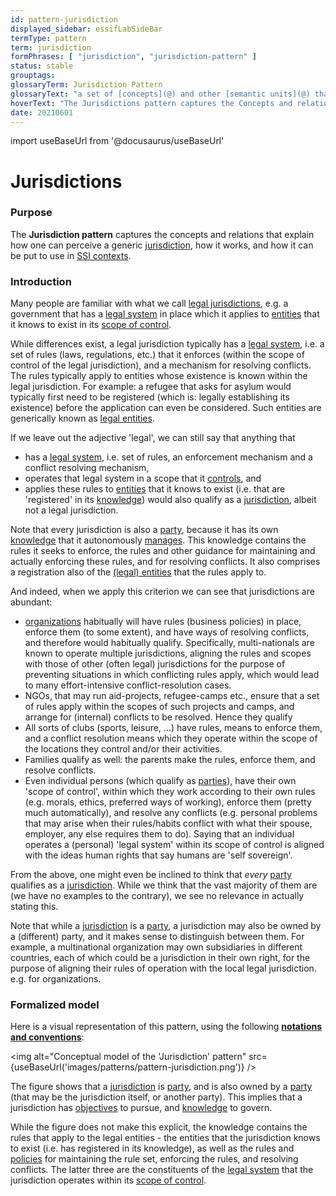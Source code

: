 ```yaml
---
id: pattern-jurisdiction
displayed_sidebar: essifLabSideBar
termType: pattern
term: jurisdiction
formPhrases: [ "jurisdiction", "jurisdiction-pattern" ]
status: stable
grouptags:
glossaryTerm: Jurisdiction Pattern
glossaryText: "a set of [concepts](@) and other [semantic units](@) that can be used to explain what a generic [jurisdiction](@) consists of, and relates it to [parties](@) and [legal entities](@)."
hoverText: "The Jurisdictions pattern captures the Concepts and relations that explain what a generic Jurisdiction consists of, and relates it to Parties and Legal Entities."
date: 20210601
---
```


import useBaseUrl from '@docusaurus/useBaseUrl'

# Jurisdictions

### Purpose

The **Jurisdiction pattern** captures the concepts and relations that explain how one can perceive a generic [jurisdiction](@), how it works, and how it can be put to use in [SSI contexts](self-sovereign-identity@).

### Introduction

Many people are familiar with what we call [legal jurisdictions](legal-jurisdiction@), e.g. a government that has a [legal system](@) in place which it applies to [entities](@) that it knows to exist in its [scope of control](@).

While differences exist, a legal jurisdiction typically has a [legal system](@), i.e. a set of rules (laws, regulations, etc.) that it enforces (within the scope of control of the legal jurisdiction), and a mechanism for resolving conflicts. The rules typically apply to entities whose existence is known within the legal jurisdiction. For example: a refugee that asks for asylum would typically first need to be registered (which is: legally establishing its existence) before the application can even be considered. Such entities are generically known as [legal entities](legal-entity@).

If we leave out the adjective 'legal', we can still say that anything that
- has a [legal system](@), i.e. set of rules, an enforcement mechanism and a conflict resolving mechanism,
- operates that legal system in a scope that it [controls](controller@), and
- applies these rules to [entities](@) that it knows to exist (i.e. that are 'registered' in its [knowledge](@))
would also qualify as a [jurisdiction](@), albeit not a legal jurisdiction.

Note that every jurisdiction is also a [party](@), because it has its own [knowledge](@) that it autonomously [manages](management@). This knowledge contains the rules it seeks to enforce, the rules and other guidance for maintaining and actually enforcing these rules, and for resolving conflicts. It also comprises a registration also of the [(legal) entities](legal-entity@) that the rules apply to.

And indeed, when we apply this criterion we can see that jurisdictions are abundant:
- [organizations](@) habitually will have rules (business policies) in place, enforce them (to some extent), and have ways of resolving conflicts, and therefore would habitually qualify. Specifically, multi-nationals are known to operate multiple jurisdictions, aligning the rules and scopes with those of other (often legal) jurisdictions for the purpose of preventing situations in which conflicting rules apply, which would lead to many effort-intensive conflict-resolution cases.
- NGOs, that may run aid-projects, refugee-camps etc., ensure that a set of rules apply within the scopes of such projects and camps, and arrange for (internal) conflicts to be resolved. Hence they qualify
- All sorts of clubs (sports, leisure, ...) have rules, means to enforce them, and a conflict resolution means which they operate within the scope of the locations they control and/or their activities.
- Families qualify as well: the parents make the rules, enforce them, and resolve conflicts.
- Even individual persons (which qualify as [parties](@)), have their own 'scope of control', within which they work according to their own rules (e.g. morals, ethics, preferred ways of working), enforce them (pretty much automatically), and resolve any conflicts (e.g. personal problems that may arise when their rules/habits conflict with what their spouse, employer, any else requires them to do). Saying that an individual operates a (personal) 'legal system' within its scope of control is aligned with the ideas human rights that say humans are 'self sovereign'.

From the above, one might even be inclined to think that *every* [party](@) qualifies as a [jurisdiction](@). While we think that the vast majority of them are (we have no examples to the contrary), we see no relevance in actually stating this.

Note that while a [jurisdiction](@) is a [party](@), a jurisdiction may also be owned by a (different) party, and it makes sense to distinguish between them. For example, a multinational organization may own subsidiaries in different countries, each of which could be a jurisdiction in their own right, for the purpose of aligning their rules of operation with the local legal jurisdiction. e.g. for organizations.

### Formalized model

Here is a visual representation of this pattern, using the following **[notations and conventions](../notations-and-conventions#pattern-diagram-notations)**:

<img
  alt="Conceptual model of the 'Jurisdiction' pattern"
  src={useBaseUrl('images/patterns/pattern-jurisdiction.png')}
/>

The figure shows that a [jurisdiction](@) is [party](@), and is also owned by a [party](@) (that may be the jurisdiction itself, or another party). This implies that a jurisdiction has [objectives](@) to pursue, and [knowledge](@) to govern.

While the figure does not make this explicit, the knowledge contains the rules that apply to the legal entities - the entities that the jurisdiction knows to exist (i.e. has registered in its knowledge), as well as the rules and [policies](@) for maintaining the rule set, enforcing the rules, and resolving conflicts. The latter three are the constituents of the [legal system](@) that the jurisdiction operates within its [scope of control](@).